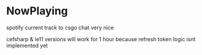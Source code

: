 # NowPlaying
spotify current track to csgo chat very nice

cefsharp & ie11 versions will work for 1 hour because refresh token logic isnt implemented yet
